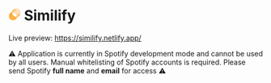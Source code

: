 # <img src="https://github.com/noah-lee/similify/blob/main/client/src/assets/similify_logo.svg" width="24"/> Similify

Live preview: https://similify.netlify.app/

⚠️ Application is currently in Spotify development mode and cannot be used by all users. Manual whitelisting of Spotify accounts is required. Please send Spotify **full name** and **email** for access ⚠️
